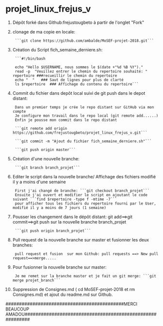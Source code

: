 # projet_linux_frejus_v

1. Dépôt forké dans Github:frejustougbeto à partir de l'onglet "Fork"

2. clonage de ma copie en locale:

        ```git clone https://github.com/ambalde/MoSEF-projet-2018.git```

3. Création du Script fich_semaine_derniere.sh:

        ```#!/bin/bash

        echo "Hello $USERNAME, nous sommes le $(date +"%d %B %Y")."
        read -p  "Veuillez entrer le chemin du repertoire souhaité: " repertoire ###recueillir le chemin du repertoire
        echo "  "   ### Saut de lignes pour plus de clarté
        ls $repertoire  ### Affichage du contenu du repertoire```

4. Commit du fichier dans depôt local suivi de git push dans le depot distant:

        Dans un premier temps je crée le repo distant sur GitHub via mon compte
        Je configure mon travail dans le repo local (git remote add......)
        Enfin je pousse mon commit dans le repo distant

        ```git remote add origin https://github.com/frejustougbeto/projet_linux_frejus_v.git```

        ```git commit -m "Ajout du fichier fich_semaine_derniere.sh"```

        ```git push origin master```

5. Création d'une nouvelle branche:

        ```git branch branch_projet```

6. Editer le script dans la nouvelle branche/ Affichage des fichiers modifié il y a moins d'une semaine

        First j'ai changé de branche: ```git checkout branch_projet```
        Ensuite j'ai ouvert et modifier le script en ajoutant le code suivant ```find $repertoire -type f -mtime -7```
        pour afficher tous les fichiers du repertoire fourni par le User, modifié il y a moins de 7 jours (1 semaine)

7. Pousser les changement dans le dépôt distant: git add==>git commit==>git push sur la nouvelle branche branch_projet

        ```git push origin branch_projet```
        
8. Pull request de la nouvelle branche sur master et fusionner les deux branches:

        pull request et fusion  sur mon Github: pull requests ==> New pull request==>merge.....

9. Pour fusionner la nouvelle branche sur master:

        Je me remet sur la branche master et je fait un git merge: ```git merge projet_branch```

10. Suppression de Consignes.md ( cd MoSEF-projet-2018 et rm Consignes.md) et ajout du readme.md sur Github.

############################################MERCI BEAUCOUP AMADOU##########################################################





